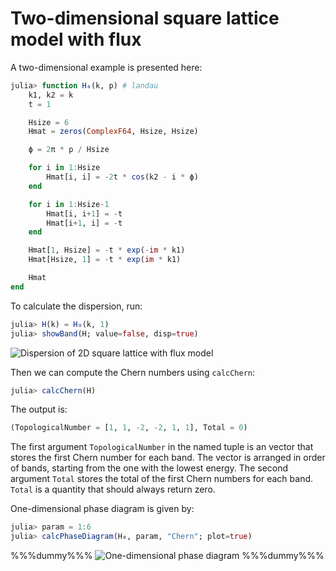 # Two-dimensional square lattice model with flux

A two-dimensional example is presented here:

```julia
julia> function H₀(k, p) # landau
    k1, k2 = k
    t = 1

    Hsize = 6
    Hmat = zeros(ComplexF64, Hsize, Hsize)

    ϕ = 2π * p / Hsize

    for i in 1:Hsize
        Hmat[i, i] = -2t * cos(k2 - i * ϕ)
    end

    for i in 1:Hsize-1
        Hmat[i, i+1] = -t
        Hmat[i+1, i] = -t
    end

    Hmat[1, Hsize] = -t * exp(-im * k1)
    Hmat[Hsize, 1] = -t * exp(im * k1)

    Hmat
end
```

To calculate the dispersion, run:

```julia
julia> H(k) = H₀(k, 1)
julia> showBand(H; value=false, disp=true)
```

![Dispersion of 2D square lattice with flux model](https://github.com/KskAdch/TopologicalNumbers.jl/assets/139110206/8470121f-bdad-4960-9848-7ade1ae805d3)


Then we can compute the Chern numbers using `calcChern`:

```julia
julia> calcChern(H)
```

The output is:

```julia
(TopologicalNumber = [1, 1, -2, -2, 1, 1], Total = 0)
```

The first argument `TopologicalNumber` in the named tuple is an vector that stores the first Chern number for each band. 
The vector is arranged in order of bands, starting from the one with the lowest energy.
The second argument `Total` stores the total of the first Chern numbers for each band.
`Total` is a quantity that should always return zero.


One-dimensional phase diagram is given by:

```julia
julia> param = 1:6
julia> calcPhaseDiagram(H₀, param, "Chern"; plot=true)
```
%%%dummy%%%
![One-dimensional phase diagram](https://github.com/KskAdch/TopologicalNumbers.jl/assets/139110206/f9c179c3-1275-4640-ac21-0d10737fcaf7)
%%%dummy%%%
